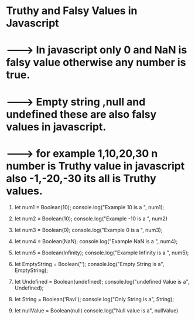 # Truthy and Falsy Values in Javascript 

# ---> In javascript only 0 and NaN is falsy value otherwise any number is true. 
# ---> Empty string ,null and undefined these are also falsy values in javascript.
# ---> for example 1,10,20,30 n number is Truthy value in javascript also -1,-20,-30 its all is Truthy values.



   1. let num1 = Boolean(10);
      console.log("Example 10 is a ", num1);

   2. let num2 = Boolean(10);
      console.log("Example -10 is a ", num2)

   3. let num3 = Boolean(0);
      console.log("Example 0 is a ", num3);

   4. let num4 = Boolean(NaN);
      console.log("Example NaN is a ", num4);

   5. let num5 = Boolean(Infinity);
      console.log("Example Infinity is a ", num5);

   6. let EmptyString = Boolean('');
      console.log("Empty String is a", EmptyString);

   7. let Undefined = Boolean(undefined);
      console.log("undefined Value is a", Undefined);


   8. let String = Boolean('Ravi');
      console.log("Only String is a", String);

   9. let nullValue = Boolean(null)
      console.log("Null value is a", nullValue) 
